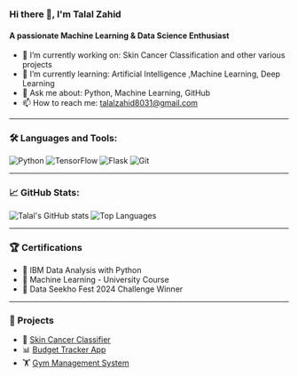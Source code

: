 ### Hi there 👋, I'm Talal Zahid
#### A passionate Machine Learning & Data Science Enthusiast

- 🔭 I’m currently working on: Skin Cancer Classification and other various projects
- 🌱 I’m currently learning: Artificial Intelligence ,Machine Learning, Deep Learning
- 💬 Ask me about: Python, Machine Learning, GitHub
- 📫 How to reach me: talalzahid8031@gmail.com

---

### 🛠️ Languages and Tools:
![Python](https://img.shields.io/badge/Python-3670A0?style=for-the-badge&logo=python&logoColor=ffdd54)
![TensorFlow](https://img.shields.io/badge/TensorFlow-FF6F00?style=for-the-badge&logo=tensorflow&logoColor=white)
![Flask](https://img.shields.io/badge/Flask-FFFFFF?style=for-the-badge&logo=flask&logoColor=red)
![Git](https://img.shields.io/badge/Git-F05032?style=for-the-badge&logo=git&logoColor=white)



---

### 📈 GitHub Stats:
![Talal's GitHub stats](https://github-readme-stats.vercel.app/api?username=TalalZahid&show_icons=true&theme=tokyonight)
![Top Languages](https://github-readme-stats.vercel.app/api/top-langs/?username=TalalZahid&layout=compact&theme=tokyonight)

---

### 🏆 Certifications
- 🧠 IBM Data Analysis with Python
- 🔬 Machine Learning - University Course
- 🧪 Data Seekho Fest 2024 Challenge Winner

---

### 📎 Projects
- 💼 [Skin Cancer Classifier](https://github.com/TalalZahid/SkinCancer-ML)
- 📊 [Budget Tracker App](https://github.com/TalalZahid/Budget-Tracker)
- 🏋️ [Gym Management System](https://github.com/TalalZahid/Gym-Management)

